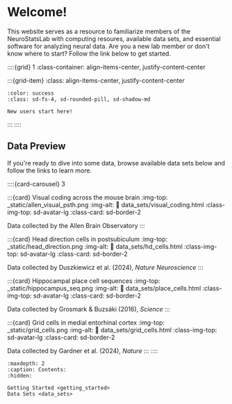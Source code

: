 # Welcome!
This website serves as a resource to familiarize members of the NeuroStatsLab with computing resoures, available data sets, and essential software for analyzing neural data. Are you a new lab member or don't know where to start?
Follow the link below to get started.

::::{grid} 1 
:class-container: align-items-center, justify-content-center

:::{grid-item}
:class: align-items-center, justify-content-center

```{button-link} getting_started.html
:color: success
:class: sd-fs-4, sd-rounded-pill, sd-shadow-md

New users start here!
```
:::
::::

## Data Preview

If you're ready to dive into some data, browse available data sets below and follow the links to learn more.

::::{card-carousel} 3

:::{card} Visual coding across the mouse brain
:img-top: _static/allen_visual_psth.png
:img-alt:
:link: data_sets/visual_coding.html
:class-img-top: sd-avatar-lg
:class-card: sd-border-2

Data collected by the Allen Brain Observatory
:::   
   
:::{card} Head direction cells in postsubiculum
:img-top: _static/head_direction.png
:img-alt:
:link: data_sets/hd_cells.html
:class-img-top: sd-avatar-lg
:class-card: sd-border-2

Data collected by Duszkiewicz et al. (2024), *Nature Neuroscience*
:::

:::{card} Hippocampal place cell sequences
:img-top: _static/hippocampus_seq.png
:img-alt:
:link: data_sets/place_cells.html
:class-img-top: sd-avatar-lg
:class-card: sd-border-2

Data collected by Grosmark & Buzsáki (2016), *Science*
:::

:::{card} Grid cells in medial entorhinal cortex
:img-top: _static/grid_cells.png
:img-alt:
:link: data_sets/grid_cells.html
:class-img-top: sd-avatar-lg
:class-card: sd-border-2

Data collected by Gardner et al. (2024), *Nature*
:::
::::

```{toctree}
:maxdepth: 2
:caption: Contents:
:hidden:

Getting Started <getting_started>
Data Sets <data_sets>
```
   
